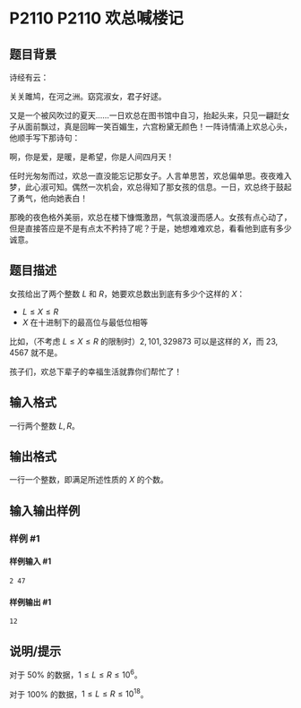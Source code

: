 # P2110 P2110 欢总喊楼记

## 题目背景

诗经有云：

关关雎鸠，在河之洲。窈窕淑女，君子好逑。

又是一个被风吹过的夏天……一日欢总在图书馆中自习，抬起头来，只见一翩跹女子从面前飘过，真是回眸一笑百媚生，六宫粉黛无颜色！一阵诗情涌上欢总心头，他顺手写下那诗句：

啊，你是爱，是暖，是希望，你是人间四月天！

任时光匆匆而过，欢总一直没能忘记那女子。人言单思苦，欢总偏单思。夜夜难入梦，此心淑可知。偶然一次机会，欢总得知了那女孩的信息。一日，欢总终于鼓起了勇气，他向她表白！

那晚的夜色格外美丽，欢总在楼下慷慨激昂，气氛浪漫而感人。女孩有点心动了，但是直接答应是不是有点太不矜持了呢？于是，她想难难欢总，看看他到底有多少诚意。

## 题目描述

女孩给出了两个整数 $L$ 和 $R$，她要欢总数出到底有多少个这样的 $X$：

- $L \le X \le R$
- $X$ 在十进制下的最高位与最低位相等

比如，（不考虑 $L \le X \le R$ 的限制时）$2,101,329873$ 可以是这样的 $X$，而 $23,4567$ 就不是。

孩子们，欢总下辈子的幸福生活就靠你们帮忙了！

## 输入格式

一行两个整数 $L,R$。

## 输出格式

一行一个整数，即满足所述性质的 $X$ 的个数。

## 输入输出样例

### 样例 #1

#### 样例输入 #1

```
2 47
```

#### 样例输出 #1

```
12
```

## 说明/提示

对于 $50\%$ 的数据，$1 \le L \le R \le 10^6$。

对于 $100\%$ 的数据，$1 \le L \le R \le 10^{18}$。
